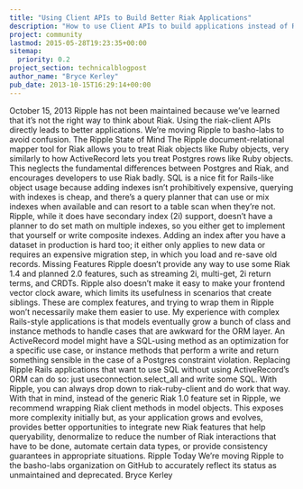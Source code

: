 ```yaml
---
title: "Using Client APIs to Build Better Riak Applications"
description: "How to use Client APIs to build applications instead of Ripple."
project: community
lastmod: 2015-05-28T19:23:35+00:00
sitemap:
  priority: 0.2
project_section: technicalblogpost
author_name: "Bryce Kerley"
pub_date: 2013-10-15T16:29:14+00:00
---
```

October 15, 2013
Ripple has not been maintained because we’ve learned that it’s not the right way to think about Riak. Using the riak-client APIs directly leads to better applications. We’re moving Ripple to basho-labs to avoid confusion.
The Ripple State of Mind
The Ripple document-relational mapper tool for Riak allows you to treat Riak objects like Ruby objects, very similarly to how ActiveRecord lets you treat Postgres rows like Ruby objects. This neglects the fundamental differences between Postgres and Riak, and encourages developers to use Riak badly.
SQL is a nice fit for Rails-like object usage because adding indexes isn’t prohibitively expensive, querying with indexes is cheap, and there’s a query planner that can use or mix indexes when available and can resort to a table scan when they’re not. Ripple, while it does have secondary index (2i) support, doesn’t have a planner to do set math on multiple indexes, so you either get to implement that yourself or write composite indexes. Adding an index after you have a dataset in production is hard too; it either only applies to new data or requires an expensive migration step, in which you load and re-save old records.
Missing Features
Ripple doesn’t provide any way to use some Riak 1.4 and planned 2.0 features, such as streaming 2i, multi-get, 2i return terms, and CRDTs. Ripple also doesn’t make it easy to make your frontend vector clock aware, which limits its usefulness in scenarios that create siblings.
These are complex features, and trying to wrap them in Ripple won’t necessarily make them easier to use.
My experience with complex Rails-style applications is that models eventually grow a bunch of class and instance methods to handle cases that are awkward for the ORM layer. An ActiveRecord model might have a SQL-using method as an optimization for a specific use case, or instance methods that perform a write and return something sensible in the case of a Postgres constraint violation.
Replacing Ripple
Rails applications that want to use SQL without using ActiveRecord’s ORM can do so: just useconnection.select\_all and write some SQL. With Ripple, you can always drop down to riak-ruby-client and do work that way.
With that in mind, instead of the generic Riak 1.0 feature set in Ripple, we recommend wrapping Riak client methods in model objects. This exposes more complexity initially but, as your application grows and evolves, provides better opportunities to integrate new Riak features that help queryability, denormalize to reduce the number of Riak interactions that have to be done, automate certain data types, or provide consistency guarantees in appropriate situations.
Ripple Today
We’re moving Ripple to the basho-labs organization on GitHub to accurately reflect its status as unmaintained and deprecated.
Bryce Kerley
